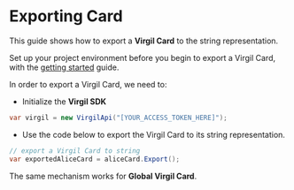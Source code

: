 # Exporting Card

This guide shows how to export a **Virgil Card** to the string representation.

Set up your project environment before you begin to export a Virgil Card, with the [getting started](/documentation/guides/configuration/client.md) guide.

In order to export a Virgil Card, we need to:

- Initialize the **Virgil SDK**

```cs
var virgil = new VirgilApi("[YOUR_ACCESS_TOKEN_HERE]");
```

- Use the code below to export the Virgil Card to its string representation.

```cs
// export a Virgil Card to string
var exportedAliceCard = aliceCard.Export();
```

The same mechanism works for **Global Virgil Card**.
